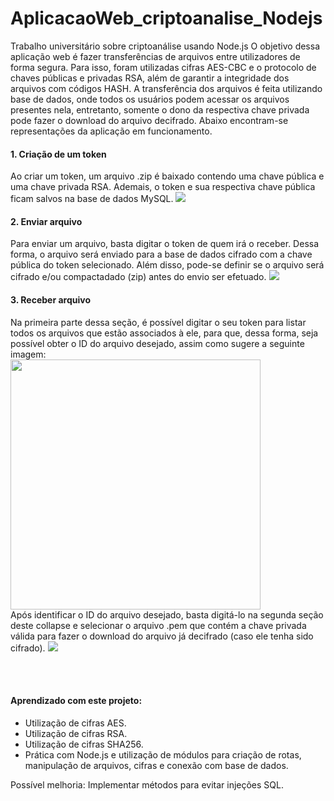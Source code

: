 # AplicacaoWeb_criptoanalise_Nodejs
Trabalho universitário sobre criptoanálise usando Node.js
O objetivo dessa aplicação web é fazer transferências de arquivos entre utilizadores de forma segura. Para isso, foram utilizadas cifras AES-CBC e o protocolo de chaves públicas e privadas RSA, além de garantir a integridade dos arquivos com códigos HASH. A transferência dos arquivos é feita utilizando base de dados, onde todos os usuários podem acessar os arquivos presentes nela, entretanto, somente o dono da respectiva chave privada pode fazer o download do arquivo decifrado. Abaixo encontram-se representações da aplicação em funcionamento.
</br>

<h4>1. Criação de um token</h4>
Ao criar um token, um arquivo .zip é baixado contendo uma chave pública e uma chave privada RSA. Ademais, o token e sua respectiva chave pública ficam salvos na base de dados MySQL.
<img src="https://github.com/enriconunes/AplicacaoWeb_criptoanalise_Nodejs/assets/75801762/0139ad1d-60fb-45de-8166-81c3b41ffda4" />

<h4>2. Enviar arquivo</h4>
Para enviar um arquivo, basta digitar o token de quem irá o receber. Dessa forma, o arquivo será enviado para a base de dados cifrado com a chave pública do token selecionado. Além disso, pode-se definir se o arquivo será cifrado e/ou compactadado (zip) antes do envio ser efetuado.
<img src="https://github.com/enriconunes/AplicacaoWeb_criptoanalise_Nodejs/assets/75801762/7ff8e473-cdc3-4b5a-8af5-33db051792e4" />

<h4>3. Receber arquivo</h4>
Na primeira parte dessa seção, é possível digitar o seu token para listar todos os arquivos que estão associados à ele, para que, dessa forma, seja possível obter o ID do arquivo desejado, assim como sugere a seguinte imagem: </br>
<img src="https://github.com/enriconunes/AplicacaoWeb_criptoanalise_Nodejs/assets/75801762/48a45eeb-d90e-47c2-a27c-495ee27eb96c" width="400px"/> </br>
Após identificar o ID do arquivo desejado, basta digitá-lo na segunda seção deste collapse e selecionar o arquivo .pem que contém a chave privada válida para fazer o download do arquivo já decifrado (caso ele tenha sido cifrado).
<img src="https://github.com/enriconunes/AplicacaoWeb_criptoanalise_Nodejs/assets/75801762/e97dab11-f0ed-40a9-9453-e91b772e70e4" />

</br></br>
<h4>Aprendizado com este projeto:</h4>
<ul>
  <li>Utilização de cifras AES.</li>
  <li>Utilização de cifras RSA.</li>
  <li>Utilização de cifras SHA256.</li>
  <li>Prática com Node.js e utilização de módulos para criação de rotas, manipulação de arquivos, cifras e conexão com base de dados.</li>
</ul>

Possível melhoria: Implementar métodos para evitar injeções SQL.
